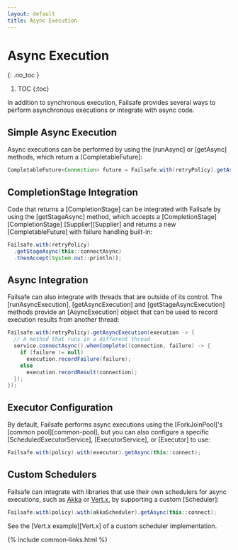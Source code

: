 ```yaml
---
layout: default
title: Async Execution
---
```


# Async Execution
{: .no_toc }

1. TOC
{:toc}

In addition to synchronous execution, Failsafe provides several ways to perform asynchronous executions or integrate with async code.

## Simple Async Execution

Async executions can be performed by using the [runAsync] or [getAsync] methods, which return a [CompletableFuture]:

```java
CompletableFuture<Connection> future = Failsafe.with(retryPolicy).getAsync(this::connect);
```

## CompletionStage Integration

Code that returns a [CompletionStage] can be integrated with Failsafe by using the [getStageAsync] method, which accepts a [CompletionStage][CompletionStage] [Supplier][Supplier] and returns a new [CompletableFuture] with failure handling built-in:

```java
Failsafe.with(retryPolicy)
  .getStageAsync(this::connectAsync)
  .thenAccept(System.out::println));
```

## Async Integration

Failsafe can also integrate with threads that are outside of its control. The [runAsyncExecution], [getAsyncExecution] and [getStageAsyncExecution] methods provide an [AsyncExecution] object that can be used to record execution results from another thread:

```java
Failsafe.with(retryPolicy).getAsyncExecution(execution -> {
  // A method that runs in a different thread
  service.connectAsync().whenComplete((connection, failure) -> {
    if (failure != null)
      execution.recordFailure(failure);
    else
      execution.recordResult(connection);
  });
});
```

## Executor Configuration

By default, Failsafe performs async executions using the [ForkJoinPool]'s [common pool][common-pool], but you can also configure a specific [ScheduledExecutorService], [ExecutorService], or [Executor] to use:

```java
Failsafe.with(policy).with(executor).getAsync(this::connect);
```

## Custom Schedulers

Failsafe can integrate with libraries that use their own schedulers for async executions, such as [Akka](https://akka.io) or [Vert.x](https://vertx.io), by supporting a custom [Scheduler]:

```java
Failsafe.with(policy).with(akkaScheduler).getAsync(this::connect);
```

See the [Vert.x example][Vert.x] of a custom scheduler implementation.

{% include common-links.html %}